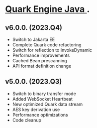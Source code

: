  
# [Quark Engine Java ](https://quark.greenscreens.ltd/).

## v6.0.0. (2023.Q4)
 - Switch to Jakarta EE
 - Complete Quark code refactoring
 - Switch for reflection to InvokeDynamic
 - Performance improvements
 - Cached Bean prescanning
 - API format definition change

## v5.0.0. (2023.Q3)
 - Switch to binary transfer mode 
 - Added WebSocket Heartbeat
 - New optimized Quark data stream
 - AES key derivation use
 - Performance optimizations
 - Code cleanup